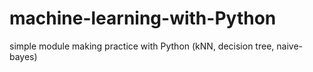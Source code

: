 # machine-learning-with-Python
simple module making practice with Python
(kNN, decision tree, naive-bayes)
